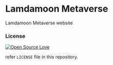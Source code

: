 # Lamdamoon Metaverse

Lamdamoon Metaverse website

### License

[![Open Source Love](https://badges.frapsoft.com/os/mit/mit.svg?v=102)](LICENSE)

refer `LICENSE` file in this repository.
